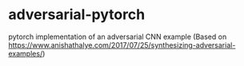 # adversarial-pytorch
pytorch implementation of an adversarial CNN example (Based on https://www.anishathalye.com/2017/07/25/synthesizing-adversarial-examples/)
